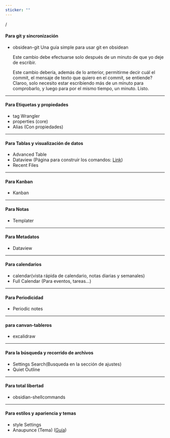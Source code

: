 ```yaml
---
sticker: ""
---
```

/

#### Para git y sincronización
- obsidean-git
	Una guía simple para usar git en obsidean
	
	Este cambio debe efectuarse solo después de un minuto de que yo deje de escribir. 
	
	Este cambio debería, además de lo anterior, permitirme decir cuál el commit, el mensaje de texto que quiero en el commit, se entiende? Claroo, solo necesito estar escribiendo más de un minuto para comprobarlo, y luego para por el mismo tiempo, un minuto. Listo.

---
#### Para Etiquetas y propiedades

- tag Wrangler
- properties (core)
- Alias (Con propiedades)

---
#### Para Tablas y visualización de datos
- Advanced Table
- Dataview (Página para construir los comandos: [Link](https://s-blu.github.io/basic-dataview-query-builder/questions))
- Recent Files

---
#### Para Kanban
- Kanban

---
#### Para Notas
- Templater

---
#### Para Metadatos
- Dataview

---
#### Para calendarios
- calendar(vista rápida de calendario, notas diarias y semanales)
- Full Calendar (Para eventos, tareas...)

---
#### Para Periodicidad
- Periodic notes

---
#### para canvan-tableros
- excalidraw

---
#### Para la búsqueda y recorrido de archivos
- Settings Search(Busqueda en la sección de ajustes)
- Quiet Outline

---
#### Para total libertad
- obsidian-shellcommands

---
#### Para estilos y apariencia y temas
- style Settings
- Anaupunce (Tema) ([Guía](https://youtu.be/7-SOwxpZQNI))



